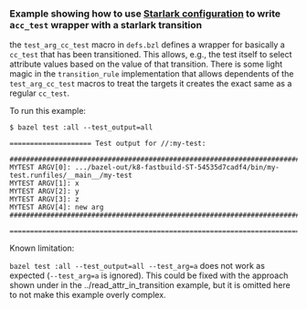### Example showing how to use [Starlark configuration](https://bazel.build/extending/config) to write a`cc_test` wrapper with a starlark transition

the `test_arg_cc_test` macro in `defs.bzl` defines a wrapper for basically a `cc_test` that has been transitioned.
This allows, e.g., the test itself to select attribute values based on the value of that transition. There is some
light magic in the `transition_rule` implementation that allows dependents of the `test_arg_cc_test` macros to
treat the targets it creates the exact same as a regular `cc_test`.

To run this example:

```
$ bazel test :all --test_output=all
```

```
==================== Test output for //:my-test:

################################################################################
MYTEST ARGV[0]: .../bazel-out/k8-fastbuild-ST-54535d7cadf4/bin/my-test.runfiles/__main__/my-test
MYTEST ARGV[1]: x
MYTEST ARGV[2]: y
MYTEST ARGV[3]: z
MYTEST ARGV[4]: new arg
################################################################################

================================================================================
```

Known limitation:

`bazel test :all --test_output=all --test_arg=a` does not work as expected (`--test_arg=a` is ignored).
This could be fixed with the approach shown under in the ../read_attr_in_transition example,
but it is omitted here to not make this example overly complex.

